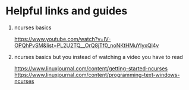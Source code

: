 # Helpful links and guides

1.  ncurses basics
     
      https://www.youtube.com/watch?v=lV-OPQhPvSM&list=PL2U2TQ__OrQ8jTf0_noNKtHMuYlyxQl4v

2.  ncurses basics but you instead of watching a video you have to read
     
      https://www.linuxjournal.com/content/getting-started-ncurses
      https://www.linuxjournal.com/content/programming-text-windows-ncurses
